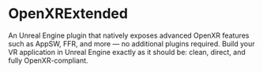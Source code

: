 # OpenXRExtended
An Unreal Engine plugin that natively exposes advanced OpenXR features such as AppSW, FFR, and more — no additional plugins required. Build your VR application in Unreal Engine exactly as it should be: clean, direct, and fully OpenXR-compliant.
